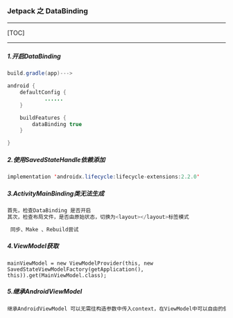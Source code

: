 ### **Jetpack 之 DataBinding**

------



[TOC]

------



##### **1.开启DataBinding**

```java
build.gradle(app)--->

android {
    defaultConfig {
			......       
    }

    buildFeatures {
        dataBinding true
    }

}


```



##### **2.使用SavedStateHandle依赖添加**

```java
implementation 'androidx.lifecycle:lifecycle-extensions:2.2.0'
```



##### **3.ActivityMainBinding类无法生成**

```java
首先，检查DataBinding 是否开启
其次，检查布局文件，是否由原始状态，切换为<layout></layout>标签模式

 同步、Make 、Rebuild尝试
```



##### **4.ViewModel获取**

```
mainViewModel = new ViewModelProvider(this, new SavedStateViewModelFactory(getApplication(), this)).get(MainViewModel.class);
```



##### **5.继承AndroidViewModel**

```java
继承AndroidViewModel 可以无需往构造参数中传入context，在ViewModel中可以自由的使用getApplication()方法，且不会因为Context导致内存泄漏的问题。
```

